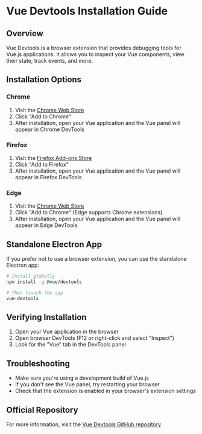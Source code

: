 # Vue Devtools Installation Guide

## Overview
Vue Devtools is a browser extension that provides debugging tools for Vue.js applications. It allows you to inspect your Vue components, view their state, track events, and more.

## Installation Options

### Chrome
1. Visit the [Chrome Web Store](https://chrome.google.com/webstore/detail/vuejs-devtools/nhdogjmejiglipccpnnnanhbledajbpd)
2. Click "Add to Chrome"
3. After installation, open your Vue application and the Vue panel will appear in Chrome DevTools

### Firefox
1. Visit the [Firefox Add-ons Store](https://addons.mozilla.org/en-US/firefox/addon/vue-js-devtools/)
2. Click "Add to Firefox"
3. After installation, open your Vue application and the Vue panel will appear in Firefox DevTools

### Edge
1. Visit the [Chrome Web Store](https://chrome.google.com/webstore/detail/vuejs-devtools/nhdogjmejiglipccpnnnanhbledajbpd)
2. Click "Add to Chrome" (Edge supports Chrome extensions)
3. After installation, open your Vue application and the Vue panel will appear in Edge DevTools

## Standalone Electron App
If you prefer not to use a browser extension, you can use the standalone Electron app:

```bash
# Install globally
npm install -g @vue/devtools

# Then launch the app
vue-devtools
```

## Verifying Installation
1. Open your Vue application in the browser
2. Open browser DevTools (F12 or right-click and select "Inspect")
3. Look for the "Vue" tab in the DevTools panel

## Troubleshooting
- Make sure you're using a development build of Vue.js
- If you don't see the Vue panel, try restarting your browser
- Check that the extension is enabled in your browser's extension settings

## Official Repository
For more information, visit the [Vue Devtools GitHub repository](https://github.com/vuejs/devtools-v6)